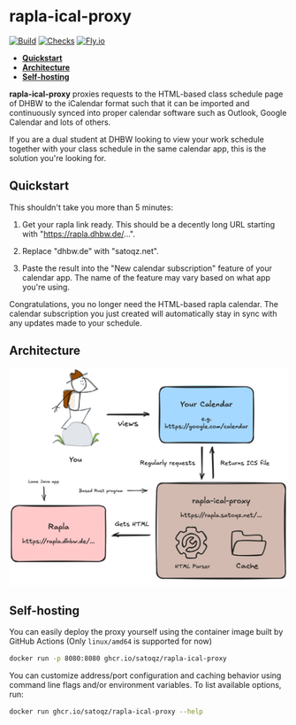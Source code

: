 # rapla-ical-proxy

[![Build](https://img.shields.io/github/actions/workflow/status/satoqz/rapla-ical-proxy/build-push.yml?label=build&logo=docker)](https://github.com/satoqz/rapla-ical-proxy/pkgs/container/rapla-ical-proxy)
[![Checks](https://img.shields.io/github/actions/workflow/status/satoqz/rapla-ical-proxy/checks.yml?label=checks&logo=github)](https://github.com/satoqz/rapla-ical-proxy/actions/workflows/checks.yml)
[![Fly.io](https://img.shields.io/github/deployments/satoqz/rapla-ical-proxy/production?label=fly.io&logo=fly.io)](https://github.com/satoqz/rapla-ical-proxy/deployments/production)

- [**Quickstart**](#quickstart)
- [**Architecture**](#architecture)
- [**Self-hosting**](#self-hosting)

**rapla-ical-proxy** proxies requests to the HTML-based class schedule page of DHBW to the iCalendar format such that it can be imported and continuously synced into proper calendar software such as Outlook, Google Calendar and lots of others.

If you are a dual student at DHBW looking to view your work schedule together with your class schedule in the same calendar app, this is the solution you're looking for.

## Quickstart

This shouldn't take you more than 5 minutes:

1. Get your rapla link ready. This should be a decently long URL starting with "https://rapla.dhbw.de/...".

2. Replace "dhbw.de" with "satoqz.net".

3. Paste the result into the "New calendar subscription" feature of your calendar app. The name of the feature may vary based on what app you're using.

Congratulations, you no longer need the HTML-based rapla calendar. The calendar subscription you just created will automatically stay in sync with any updates made to your schedule.

## Architecture

![Architecture Diagram](./docs/architecture.png)

## Self-hosting

You can easily deploy the proxy yourself using the container image built by GitHub Actions (Only `linux/amd64` is supported for now)

```sh
docker run -p 8080:8080 ghcr.io/satoqz/rapla-ical-proxy
```

You can customize address/port configuration and caching behavior using command line flags and/or environment variables. To list available options, run:

```sh
docker run ghcr.io/satoqz/rapla-ical-proxy --help
```
